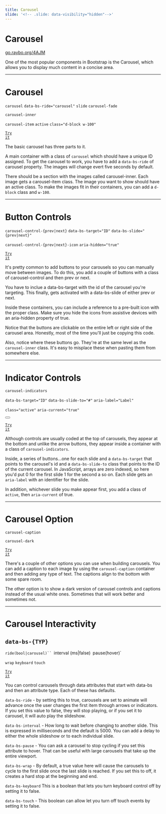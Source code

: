 ```yaml
---
title: Carousel
slide: '<!-- .slide: data-visibility="hidden"-->'
---
```


<!-- .slide: data-state="layout-title" class="bg-dark"-->

# Carousel

<div class="slide-link"><a href="https://go.raybo.org/4AJM"><i class="fab fa-slideshare"></i> go.raybo.org/4AJM</a></div>

> >

One of the most popular components in Bootstrap is the Carousel, which allows you to display much content in a concise area.

---

# Carousel

`carousel` `data-bs-ride="carousel"` `slide` `carousel-fade`

`carousel-inner`

`carousel-item` `active` `class="d-block w-100"`

<a href="https://codepen.io/planetoftheweb/pen/oNBPaMO?editors=1000" target="_blank"><code class="code-royal">Try it</code></a>

> >

The basic carousel has three parts to it.

A main container with a class of `carousel` which should have a unique ID assigned. To get the carousel to work, you have to add a `data-bs-ride` of carousel property. The images will change evert five seconds by default.

There should be a section with the images called carousel-inner. Each image gets a carousel-item class. The image you want to show should have an active class. To make the images fit in their containers, you can add a `d-block` class and `w-100`.

---

# Button Controls

`carousel-control-{prev|next}` `data-bs-target="ID"` `data-bs-slide="{prev|next}"`

`carousel-control-{prev|next}-icon` `aria-hidden="true"`

<a href="https://codepen.io/planetoftheweb/pen/dyNqaWw?editors=1000" target="_blank"><code class="code-royal">Try it</code></a>

> >

It's pretty common to add buttons to your carousels so you can manually move between images. To do this, you add a couple of buttons with a class of carousel-control and then prev or next.

You have to inclue a data-bs-target with the id of the carousel you're targeting. This finally, gets activated with a data-bs-slide of either prev or next.

Inside these containers, you can include a reference to a pre-built icon with the proper class. Make sure you hide the icons from assistive devices with an aria-hidden property of true.

Notice that the buttons are clickable on the entire left or right side of the carousel area. Honestly, most of the time you'll just be copying this code.

Also, notice where these buttons go. They're at the same level as the `carousel-inner` class. It's easy to misplace these when pasting them from somewhere else.

---

# Indicator Controls

`carousel-indicators`

`data-bs-target="ID"` `data-bs-slide-to="#"` `aria-label="Label"`

`class="active"` `aria-current="true"`

<button type="button" data-bs-target="#robotcarousel" data-bs-slide-to="0" class="active" aria-current="true" aria-label="Slide 1"></button>

<a href="https://codepen.io/planetoftheweb/pen/dyNqaWw?editors=1000" target="_blank"><code class="code-royal">Try it</code></a>

> >

Although controls are usually coded at the top of carousels, they appear at the bottom and unlike the arrow buttons, they appear inside a container with a class of `carousel-indicators`.

Inside, a series of buttons...one for each slide and a `data-bs-target` that points to the carousel's id and a `data-bs-slide-to` class that points to the ID of the current carousel. In JavaScript, arrays are zero indexed, so here you'd put 0 for the first slide 1 for the second a so on. Each slide gets an `aria-label` with an identifier for the slide.

In addition, whichever slide you make appear first, you add a class of `active`, then `aria-current` of true.

---

# Carousel Option

`carousel-caption`

`carousel-dark`

<a href="https://codepen.io/planetoftheweb/pen/XWpPGMG?editors=1000" target="_blank"><code class="code-royal">Try it</code></a>

> >

There's a couple of other options you can use when building carousels. You can add a caption to each image by using the `carousel-caption` container and then adding any type of text. The captions align to the bottom with some spare room.

The other option is to show a dark version of carousel controls and captions instead of the usual white ones. Sometimes that will work better and sometimes not.

---

# Carousel Interactivity

## `data-bs-{TYP}`

` ride(bool|carousel)``  `interval (ms|false)` `pause(hover)`

`wrap` `keyboard` `touch`

<a href="https://codepen.io/planetoftheweb/pen/dyNqLed?editors=1000" target="_blank"><code class="code-royal">Try it</code></a>

> >

You can control carousels through data attributes that start with data-bs and then an attribute type. Each of these has defaults.

`data-bs-ride` - by setting this to true, carousels are set to animate will advance once the user changes the first item through arrows or indicators. If you set this value to false, they will stop playing, or if you set it to carousel, it will auto play the slideshow.

`data-bs-interval` - How long to wait before changing to another slide. This is expressed in milliseconds and the default is 5000. You can add a delay to either the whole slideshow or to each individual slide.

`data-bs-pause` - You can ask a carousel to stop cycling if you set this attribute to hover. That can be useful with large carousels that take up the entire viewport.

`data-bs-wrap` - By default, a true value here will cause the carousels to cycle to the first slide once the last slide is reached. If you set this to off, it creates a hard stop at the beginning and end.

`data-bs-keyboard` This is a boolean that lets you turn keyboard control off by setting it to false.

`data-bs-touch` - This boolean can allow let you turn off touch events by setting it to false.
